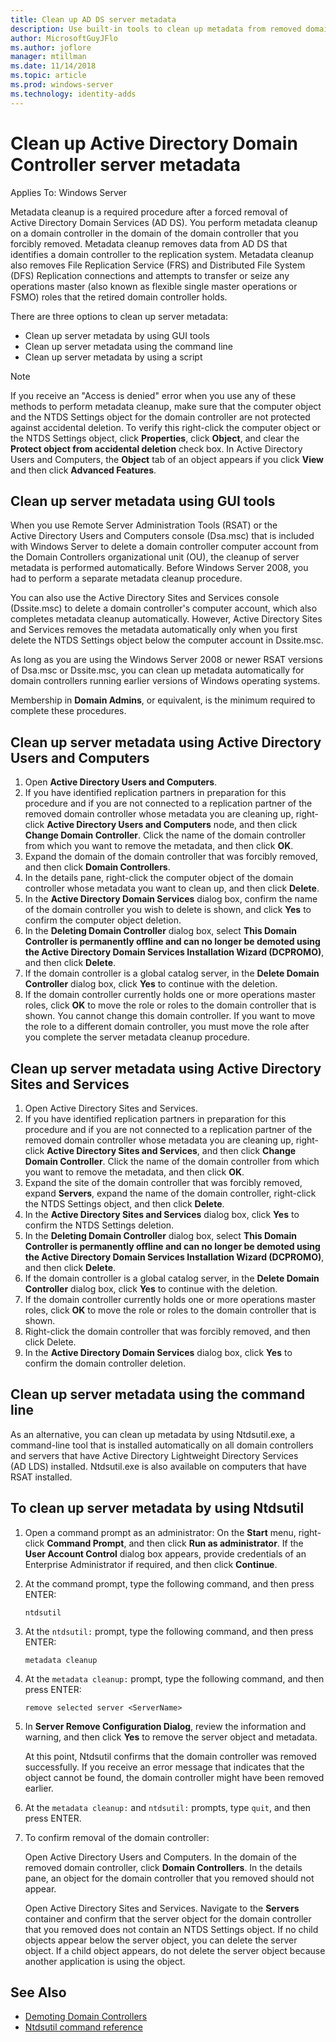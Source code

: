 ```yaml
---
title: Clean up AD DS server metadata
description: Use built-in tools to clean up metadata from removed domain controllers
author: MicrosoftGuyJFlo
ms.author: joflore
manager: mtillman
ms.date: 11/14/2018
ms.topic: article
ms.prod: windows-server
ms.technology: identity-adds
---
```

# Clean up Active Directory Domain Controller server metadata

Applies To: Windows Server

Metadata cleanup is a required procedure after a forced removal of Active Directory Domain Services (AD DS). You perform metadata cleanup on a domain controller in the domain of the domain controller that you forcibly removed. Metadata cleanup removes data from AD DS that identifies a domain controller to the replication system. Metadata cleanup also removes File Replication Service (FRS) and Distributed File System (DFS) Replication connections and attempts to transfer or seize any operations master (also known as flexible single master operations or FSMO) roles that the retired domain controller holds.

There are three options to clean up server metadata:

- Clean up server metadata by using GUI tools
- Clean up server metadata using the command line
- Clean up server metadata by using a script

> [!NOTE]
> If you receive an "Access is denied" error when you use any of these methods to perform metadata cleanup, make sure that the computer object and the NTDS Settings object for the domain controller are not protected against accidental deletion. To verify this right-click the computer object or the NTDS Settings object, click **Properties**, click **Object**, and clear the **Protect object from accidental deletion** check box. In Active Directory Users and Computers, the **Object** tab of an object appears if you click **View** and then click **Advanced Features**.

## Clean up server metadata using GUI tools

When you use Remote Server Administration Tools (RSAT) or the Active Directory Users and Computers console (Dsa.msc) that is included with Windows Server to delete a domain controller computer account from the Domain Controllers organizational unit (OU), the cleanup of server metadata is performed automatically. Before Windows Server 2008, you had to perform a separate metadata cleanup procedure.

You can also use the Active Directory Sites and Services console (Dssite.msc) to delete a domain controller's computer account, which also completes metadata cleanup automatically. However, Active Directory Sites and Services removes the metadata automatically only when you first delete the NTDS Settings object below the computer account in Dssite.msc.

As long as you are using the Windows Server 2008 or newer RSAT versions of Dsa.msc or Dssite.msc, you can clean up metadata automatically for domain controllers running earlier versions of Windows operating systems.

Membership in **Domain Admins**, or equivalent, is the minimum required to complete these procedures.

## Clean up server metadata using Active Directory Users and Computers

1. Open **Active Directory Users and Computers**.
2. If you have identified replication partners in preparation for this procedure and if you are not connected to a replication partner of the removed domain controller whose metadata you are cleaning up, right-click **Active Directory Users and Computers** node, and then click **Change Domain Controller**. Click the name of the domain controller from which you want to remove the metadata, and then click **OK**.
3. Expand the domain of the domain controller that was forcibly removed, and then click **Domain Controllers**.
4. In the details pane, right-click the computer object of the domain controller whose metadata you want to clean up, and then click **Delete**.
5. In the **Active Directory Domain Services** dialog box, confirm the name of the domain controller you wish to delete is shown, and click **Yes** to confirm the computer object deletion.
6. In the **Deleting Domain Controller** dialog box, select **This Domain Controller is permanently offline and can no longer be demoted using the Active Directory Domain Services Installation Wizard (DCPROMO)**, and then click **Delete**.
7. If the domain controller is a global catalog server, in the **Delete Domain Controller** dialog box, click **Yes** to continue with the deletion.
8. If the domain controller currently holds one or more operations master roles, click **OK** to move the role or roles to the domain controller that is shown. You cannot change this domain controller. If you want to move the role to a different domain controller, you must move the role after you complete the server metadata cleanup procedure.

## Clean up server metadata using Active Directory Sites and Services

1. Open Active Directory Sites and Services.
2. If you have identified replication partners in preparation for this procedure and if you are not connected to a replication partner of the removed domain controller whose metadata you are cleaning up, right-click **Active Directory Sites and Services**, and then click **Change Domain Controller**. Click the name of the domain controller from which you want to remove the metadata, and then click **OK**.
3. Expand the site of the domain controller that was forcibly removed, expand **Servers**, expand the name of the domain controller, right-click the NTDS Settings object, and then click **Delete**.
4. In the **Active Directory Sites and Services** dialog box, click **Yes** to confirm the NTDS Settings deletion.
5. In the **Deleting Domain Controller** dialog box, select **This Domain Controller is permanently offline and can no longer be demoted using the Active Directory Domain Services Installation Wizard (DCPROMO)**, and then click **Delete**.
6. If the domain controller is a global catalog server, in the **Delete Domain Controller** dialog box, click **Yes** to continue with the deletion.
7. If the domain controller currently holds one or more operations master roles, click **OK** to move the role or roles to the domain controller that is shown.
8. Right-click the domain controller that was forcibly removed, and then click Delete.
9. In the **Active Directory Domain Services** dialog box, click **Yes** to confirm the domain controller deletion.

## Clean up server metadata using the command line

As an alternative, you can clean up metadata by using Ntdsutil.exe, a command-line tool that is installed automatically on all domain controllers and servers that have Active Directory Lightweight Directory Services (AD LDS) installed. Ntdsutil.exe is also available on computers that have RSAT installed.

## To clean up server metadata by using Ntdsutil

1. Open a command prompt as an administrator: On the **Start** menu, right-click **Command Prompt**, and then click **Run as administrator**. If the **User Account Control** dialog box appears, provide credentials of an Enterprise Administrator if required, and then click **Continue**.
2. At the command prompt, type the following command, and then press ENTER:

   `ntdsutil`

3. At the `ntdsutil:` prompt, type the following command, and then press ENTER:

   `metadata cleanup`

4. At the `metadata cleanup:` prompt, type the following command, and then press ENTER:

   `remove selected server <ServerName>`

5. In **Server Remove Configuration Dialog**, review the information and warning, and then click **Yes** to remove the server object and metadata.

   At this point, Ntdsutil confirms that the domain controller was removed successfully. If you receive an error message that indicates that the object cannot be found, the domain controller might have been removed earlier.

6. At the `metadata cleanup:` and `ntdsutil:` prompts, type `quit`, and then press ENTER.

7. To confirm removal of the domain controller:

   Open Active Directory Users and Computers. In the domain of the removed domain controller, click **Domain Controllers**. In the details pane, an object for the domain controller that you removed should not appear.

   Open Active Directory Sites and Services. Navigate to the **Servers** container and confirm that the server object for the domain controller that you removed does not contain an NTDS Settings object. If no child objects appear below the server object, you can delete the server object. If a child object appears, do not delete the server object because another application is using the object.

## See Also

* [Demoting Domain Controllers](Demoting-Domain-Controllers-and-Domains--Level-200-.md)
* [Ntdsutil command reference](https://docs.microsoft.com/previous-versions/windows/it-pro/windows-server-2008-R2-and-2008/cc753343(v=ws.10))
